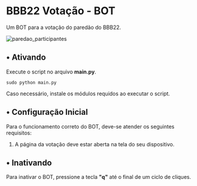 # BBB22 Votação - BOT

Um BOT para a votação do paredão do BBB22.

![paredao_participantes](https://s2.glbimg.com/8V3wI4FvFJYnsfglxKaNMdyqsrI=/0x0:1635x819/984x0/smart/filters:strip_icc()/i.s3.glbimg.com/v1/AUTH_59edd422c0c84a879bd37670ae4f538a/internal_photos/bs/2022/V/S/xEsio0TAGUEoOllX7Byw/paredao2.png)
  
## • Ativando

Execute o script no arquivo **main.py**.

`sudo python main.py`

Caso necessário, instale os módulos requidos ao executar o script.

## • Configuração Inicial

Para o funcionamento correto do BOT, deve-se atender os seguintes requisitos:

1. A página da votação deve estar aberta na tela do seu dispositivo.

## • Inativando

Para inativar o BOT, pressione a tecla **"q"** até o final de um ciclo de cliques.
